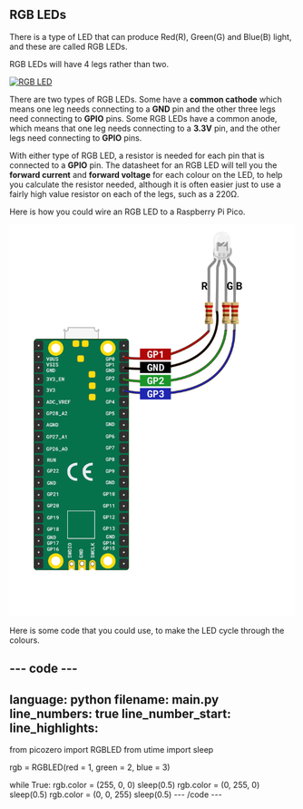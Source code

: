## RGB LEDs

There is a type of LED that can produce Red(R), Green(G) and Blue(B) light, and these are called RGB LEDs.

RGB LEDs will have 4 legs rather than two.

<a title="oomlout, CC BY-SA 2.0 &lt;https://creativecommons.org/licenses/by-sa/2.0&gt;, via Wikimedia Commons" href="https://commons.wikimedia.org/wiki/File:RGB_LED.jpg"><img width="512" alt="RGB LED" src="https://upload.wikimedia.org/wikipedia/commons/thumb/f/f1/RGB_LED.jpg/512px-RGB_LED.jpg"></a>

There are two types of RGB LEDs. Some have a **common cathode** which means one leg needs connecting to a **GND** pin and the other three legs need connecting to **GPIO** pins. Some RGB LEDs have a common anode, which means that one leg needs connecting to a **3.3V** pin, and the other legs need connecting to **GPIO** pins.

With either type of RGB LED, a resistor is needed for each pin that is connected to a **GPIO** pin. The datasheet for an RGB LED will tell you the **forward current** and **forward voltage** for each colour on the LED, to help you calculate the resistor needed, although it is often easier just to use a fairly high value resistor on each of the legs, such as a 220Ω.

Here is how you could wire an RGB LED to a Raspberry Pi Pico.

![Raspberry Pi Pico wired to an RGB LED through GPIO pins 1 - 3 and to GND](images/rgb-led-diagram.png)

Here is some code that you could use, to make the LED cycle through the colours.

--- code ---
---
language: python
filename: main.py
line_numbers: true
line_number_start: 
line_highlights: 
---
from picozero import RGBLED
from utime import sleep

rgb = RGBLED(red = 1, green = 2, blue = 3)

while True:
    rgb.color = (255, 0, 0)
    sleep(0.5)
    rgb.color = (0, 255, 0)
    sleep(0.5)
    rgb.color = (0, 0, 255)
    sleep(0.5)
--- /code ---


